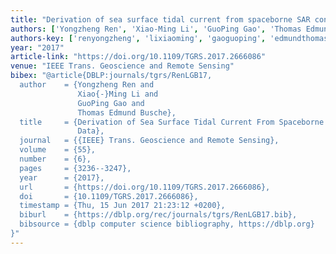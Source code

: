```yaml
---
title: "Derivation of sea surface tidal current from spaceborne SAR constellation data"
authors: ['Yongzheng Ren', 'Xiao-Ming Li', 'GuoPing Gao', 'Thomas Edmund Busche']
authors-key: ['renyongzheng', 'lixiaoming', 'gaoguoping', 'edmundthomas']
year: "2017"
article-link: "https://doi.org/10.1109/TGRS.2017.2666086"
venue: "IEEE Trans. Geoscience and Remote Sensing"
bibex: "@article{DBLP:journals/tgrs/RenLGB17,
  author    = {Yongzheng Ren and
               Xiao{-}Ming Li and
               GuoPing Gao and
               Thomas Edmund Busche},
  title     = {Derivation of Sea Surface Tidal Current From Spaceborne {SAR} Constellation
               Data},
  journal   = {{IEEE} Trans. Geoscience and Remote Sensing},
  volume    = {55},
  number    = {6},
  pages     = {3236--3247},
  year      = {2017},
  url       = {https://doi.org/10.1109/TGRS.2017.2666086},
  doi       = {10.1109/TGRS.2017.2666086},
  timestamp = {Thu, 15 Jun 2017 21:23:12 +0200},
  biburl    = {https://dblp.org/rec/journals/tgrs/RenLGB17.bib},
  bibsource = {dblp computer science bibliography, https://dblp.org}
}"
---
```

